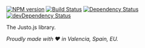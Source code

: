 [![NPM version](http://img.shields.io/npm/v/justo.svg)](https://www.npmjs.org/package/justo)
[![Build Status](https://travis-ci.org/justojs/justo.svg)](https://travis-ci.org/justojs/justo)
[![Dependency Status](https://david-dm.org/justojs/justo.svg)](https://david-dm.org/justojs/justo)
[![devDependency Status](https://david-dm.org/justojs/justo/dev-status.svg)](https://david-dm.org/justojs/justo#info=devDependencies)

The Justo.js library.

*Proudly made with ♥ in Valencia, Spain, EU.*
